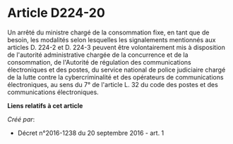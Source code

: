 # Article D224-20

Un arrêté du ministre chargé de la consommation fixe, en tant que de besoin, les modalités selon lesquelles les signalements
mentionnés aux articles D. 224-2 et D. 224-3 peuvent être volontairement mis à disposition de l'autorité administrative
chargée de la concurrence et de la consommation, de l'Autorité de régulation des communications électroniques et des postes,
du service national de police judiciaire chargé de la lutte contre la cybercriminalité et des opérateurs de communications
électroniques, au sens du 7° de l'article L. 32 du code des postes et des communications électroniques.

**Liens relatifs à cet article**

_Créé par_:

  - Décret n°2016-1238 du 20 septembre 2016 - art. 1
